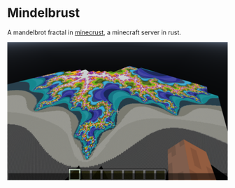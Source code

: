 Mindelbrust
===========

A mandelbrot fractal in [minecrust](https://github.com/scotow/minecrust), a minecraft server in rust.

![](image.png)
